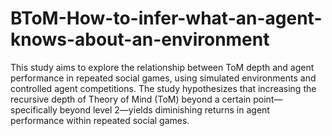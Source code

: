 # BToM-How-to-infer-what-an-agent-knows-about-an-environment
This study aims to explore the relationship between ToM depth and agent performance in repeated social games, using simulated environments and controlled agent competitions. 
The study hypothesizes that increasing the recursive depth of Theory of Mind (ToM) beyond a certain point—specifically beyond level 2—yields diminishing returns in agent performance within repeated social games.
